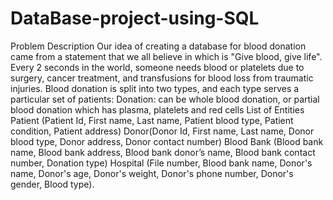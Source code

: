 # DataBase-project-using-SQL
Problem Description
 Our idea of creating a database for blood donation came from a statement that 
we all believe in which is "Give blood, give life". Every 2 seconds in the world, 
someone needs blood or platelets due to surgery, cancer treatment, and transfusions 
for blood loss from traumatic injuries. Blood donation is split into two types, and each 
type serves a particular set of patients:
Donation: can be whole blood donation, or partial blood donation which has plasma, 
platelets and red cells
List of Entities
Patient (Patient Id, First name, Last name, Patient blood type, Patient condition, 
Patient address)
Donor(Donor Id, First name, Last name, Donor blood type, Donor address, Donor 
contact number)
Blood Bank (Blood bank name, Blood bank address, Blood bank donor’s name, 
Blood bank contact number, Donation type)
Hospital (File number, Blood bank name, Donor's name, Donor's age, Donor's weight,
Donor's phone number, Donor's gender, Blood type).
